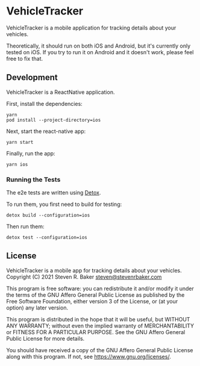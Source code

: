 # VehicleTracker

VehicleTracker is a mobile application for tracking details about your
vehicles.

Theoretically, it should run on both iOS and Android, but it's currently only
tested on iOS. If you try to run it on Android and it doesn't work, please
feel free to fix that.

## Development

VehicleTracker is a ReactNative application.

First, install the dependencies:

    yarn
    pod install --project-directory=ios

Next, start the react-native app:

    yarn start

Finally, run the app:

    yarn ios

### Running the Tests

The e2e tests are written using [Detox](https://github.com/wix/Detox).

To run them, you first need to build for testing:

    detox build --configuration=ios

Then run them:

    detox test --configuration=ios

## License

VehicleTracker is a mobile app for tracking details about your vehicles.
Copyright (C) 2021 Steven R. Baker <steven@stevenrbaker.com>

This program is free software: you can redistribute it and/or modify
it under the terms of the GNU Affero General Public License as
published by the Free Software Foundation, either version 3 of the
License, or (at your option) any later version.

This program is distributed in the hope that it will be useful,
but WITHOUT ANY WARRANTY; without even the implied warranty of
MERCHANTABILITY or FITNESS FOR A PARTICULAR PURPOSE. See the
GNU Affero General Public License for more details.

You should have received a copy of the GNU Affero General Public License
along with this program. If not, see <https://www.gnu.org/licenses/>.

